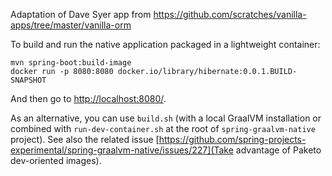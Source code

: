 Adaptation of Dave Syer app from https://github.com/scratches/vanilla-apps/tree/master/vanilla-orm

To build and run the native application packaged in a lightweight container:
```
mvn spring-boot:build-image
docker run -p 8080:8080 docker.io/library/hibernate:0.0.1.BUILD-SNAPSHOT
```

And then go to [http://localhost:8080/](http://localhost:8080/).

As an alternative, you can use `build.sh` (with a local GraalVM installation or combined with
`run-dev-container.sh` at the root of `spring-graalvm-native` project). See also the related issue
[https://github.com/spring-projects-experimental/spring-graalvm-native/issues/227](Take advantage of Paketo dev-oriented images).